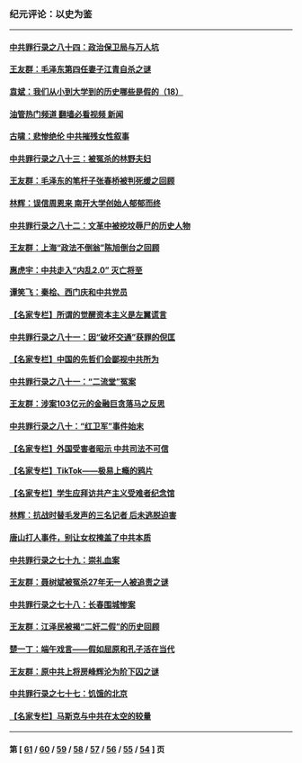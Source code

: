 ### 纪元评论：以史为鉴
---
#### [中共罪行录之八十四：政治保卫局与万人坑](../../pages/nsc1028/n13795320.md?08070330) 
#### [王友群：毛泽东第四任妻子江青自杀之谜](../../pages/nsc1028/n13791949.md?08070330) 
#### [袁斌：我们从小到大学到的历史哪些是假的（18）](../../pages/nsc1028/n13792132.md?08070330) 
#### [油管热门频道 翻墙必看视频 新闻](ok?08070330)
#### [古啸：悲惨绝伦 中共摧残女性叙事](../../pages/nsc1028/n13791297.md?08070330) 
#### [中共罪行录之八十三：被冤杀的林野夫妇](../../pages/nsc1028/n13789020.md?08070330) 
#### [王友群：毛泽东的笔杆子张春桥被判死缓之回顾](../../pages/nsc1028/n13787500.md?08070330) 
#### [林辉：误信周恩来 南开大学创始人郁郁而终](../../pages/nsc1028/n13786021.md?08070330) 
#### [中共罪行录之八十二：文革中被挖坟辱尸的历史人物](../../pages/nsc1028/n13785139.md?08070330) 
#### [王友群：上海“政法不倒翁”陈旭倒台之回顾](../../pages/nsc1028/n13778787.md?08070330) 
#### [惠虎宇：中共走入“内乱2.0” 灭亡将至](../../pages/nsc1028/n13778194.md?08070330) 
#### [谭笑飞：秦桧、西门庆和中共党员](../../pages/nsc1028/n13778191.md?08070330) 
#### [【名家专栏】所谓的觉醒资本主义是左翼谎言](../../pages/nsc1028/n13777457.md?08070330) 
#### [中共罪行录之八十一：因“破坏交通”获罪的倪匡](../../pages/nsc1028/n13777594.md?08070330) 
#### [【名家专栏】中国的先哲们会鄙视中共所为](../../pages/nsc1028/n13772913.md?08070330) 
#### [中共罪行录之八十一：“二流堂”冤案](../../pages/nsc1028/n13772788.md?08070330) 
#### [王友群：涉案103亿元的金融巨贪落马之反思](../../pages/nsc1028/n13772297.md?08070330) 
#### [中共罪行录之八十：“红卫军”事件始末](../../pages/nsc1028/n13769101.md?08070330) 
#### [【名家专栏】外国受害者昭示 中共司法不可信](../../pages/nsc1028/n13767326.md?08070330) 
#### [【名家专栏】TikTok——极易上瘾的鸦片](../../pages/nsc1028/n13766769.md?08070330) 
#### [【名家专栏】学生应拜访共产主义受难者纪念馆](../../pages/nsc1028/n13762812.md?08070330) 
#### [林辉：抗战时替毛发声的三名记者 后未逃脱迫害](../../pages/nsc1028/n13761727.md?08070330) 
#### [唐山打人事件，别让女权掩盖了中共本质](../../pages/nsc1028/n13757588.md?08070330) 
#### [中共罪行录之七十九：崇礼血案](../../pages/nsc1028/n13757521.md?08070330) 
#### [王友群：聂树斌被冤杀27年无一人被追责之谜](../../pages/nsc1028/n13757410.md?08070330) 
#### [中共罪行录之七十八：长春围城惨案](../../pages/nsc1028/n13753340.md?08070330) 
#### [王友群：江泽民被揭“二奸二假”的历史回顾](../../pages/nsc1028/n13752541.md?08070330) 
#### [楚一丁：端午戏言——假如屈原和孔子活在当代](../../pages/nsc1028/n13751814.md?08070330) 
#### [王友群：原中共上将房峰辉沦为阶下囚之谜](../../pages/nsc1028/n13746271.md?08070330) 
#### [中共罪行录之七十七：饥饿的北京](../../pages/nsc1028/n13742533.md?08070330) 
#### [【名家专栏】马斯克与中共在太空的较量](../../pages/nsc1028/n13741595.md?08070330) 

---
#### 第 [ [61](./61.md?08070330) / [60](./60.md?08070330) / [59](./59.md?08070330) / [58](./58.md?08070330) / [57](./57.md?08070330) / [56](./56.md?08070330) / [55](./55.md?08070330) / [54](./54.md?08070330) ] 页
